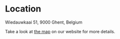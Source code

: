 # Location

Wiedauwkaai 51, 9000 Ghent, Belgium

Take a look at [the map](https://hackerspace.gent/landing/contact.php) on our website for more details.
